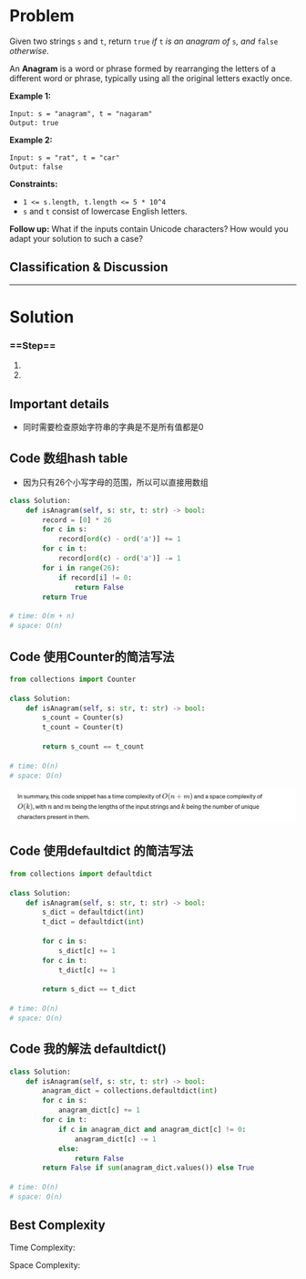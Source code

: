 # Problem

Given two strings `s` and `t`, return `true` *if* `t` *is an anagram of* `s`*, and* `false` *otherwise*.

An **Anagram** is a word or phrase formed by rearranging the letters of a different word or phrase, typically using all the original letters exactly once.

 

**Example 1:**

```
Input: s = "anagram", t = "nagaram"
Output: true
```

**Example 2:**

```
Input: s = "rat", t = "car"
Output: false
```

 

**Constraints:**

- `1 <= s.length, t.length <= 5 * 10^4`
- `s` and `t` consist of lowercase English letters.

 

**Follow up:** What if the inputs contain Unicode characters? How would you adapt your solution to such a case?



## Classification & Discussion





****

# Solution



### ==Step==

1. 
2. 





## Important details

- 同时需要检查原始字符串的字典是不是所有值都是0



## Code  数组hash table 

- 因为只有26个小写字母的范围，所以可以直接用数组

```python
class Solution:
    def isAnagram(self, s: str, t: str) -> bool:
        record = [0] * 26
        for c in s:
            record[ord(c) - ord('a')] += 1
        for c in t:
            record[ord(c) - ord('a')] -= 1
        for i in range(26):
            if record[i] != 0:
                return False
        return True

# time: O(m + n)
# space: O(n)
```



## Code 使用Counter的简洁写法

```python
from collections import Counter

class Solution:
    def isAnagram(self, s: str, t: str) -> bool:
        s_count = Counter(s)
        t_count = Counter(t)
        
        return s_count == t_count

# time: O(n)
# space: O(n)
```

![image-20240301170333851](./images/day6_0242_Valid_Anagram.assets/image-20240301170333851.png)



## Code 使用defaultdict 的简洁写法

```python
from collections import defaultdict

class Solution:
    def isAnagram(self, s: str, t: str) -> bool:
        s_dict = defaultdict(int)
        t_dict = defaultdict(int)

        for c in s:
            s_dict[c] += 1
        for c in t:
            t_dict[c] += 1
        
        return s_dict == t_dict

# time: O(n)
# space: O(n)
```



## Code 我的解法 defaultdict()

```python
class Solution:
    def isAnagram(self, s: str, t: str) -> bool:
        anagram_dict = collections.defaultdict(int)
        for c in s:
            anagram_dict[c] += 1
        for c in t:
            if c in anagram_dict and anagram_dict[c] != 0:
                anagram_dict[c] -= 1
            else:
                return False
        return False if sum(anagram_dict.values()) else True

# time: O(n)
# space: O(n)


```





## Best Complexity

Time Complexity:

Space Complexity: